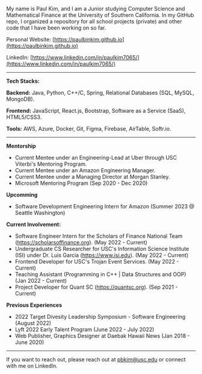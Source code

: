 My name is Paul Kim, and I am a Junior studying Computer Science and Mathematical Finance at the University of Southern California. In my GitHub repo, I organized a repository for all school projects (private) and other code that I have been working on so far.

Personal Website: [https://paulbinkim.github.io](https://paulbinkim.github.io)

LinkedIn: [https://www.linkedin.com/in/paulkim7065/](https://www.linkedin.com/in/paulkim7065/)

---------------------------------------------------------------------------------------------------------------------------------------------------------

**Tech Stacks:**

**Backend:** Java, Python, C++/C, Spring, Relational Databases (SQL, MySQL, MongoDB).

**Frontend:** JavaScript, React.js, Bootstrap, Software as a Service (SaaS), HTML5/CSS3.

**Tools:** AWS, Azure, Docker, Git, Figma, Firebase, AirTable, Softr.io.

---------------------------------------------------------------------------------------------------------------------------------------------------------
**Mentorship**
- Current Mentee under an Engineering-Lead at Uber through USC Viterbi's Mentoring Program.
- Current Mentee under an Amazon Engineering Manager.
- Current Mentee under a Managing Director at Morgan Stanley.
- Microsoft Mentoring Program (Sep 2020 - Dec 2020)

**Upcomming**
- Software Development Engineering Intern for Amazon (Summer 2023 @ Seattle Washington)

**Current Involvement:**
- Software Engineer Intern for the Scholars of Finance National Team (https://scholarsoffinance.org). (May 2022 - Current)
- Undergraduate CS Researcher for USC's Information Science Institute (ISI) under Dr. Luis Garcia (https://www.isi.edu). (May 2022 - Current)
- Frontend Developer for USC's Trojan Event Services. (May 2022 - Current)
- Teaching Assistant (Programming in C++ | Data Structures and OOP) (Jan 2022 - Current)
- Project Developer for Quant SC (https://quantsc.org). (Sep 2021 - Current)

**Previous Experiences**
- 2022 Target Divesity Leadership Symposium - Software Engineering (August 2022)
- Lyft 2022 Early Talent Program (June 2022 - July 2022)
- Web Publisher, Graphics Designer at Daebak Hawaii News (Jan 2018 - June 2020)
  
---------------------------------------------------------------------------------------------------------------------------------------------------------

If you want to reach out, please reach out at pbkim@usc.edu or connect with me on LinkedIn.
